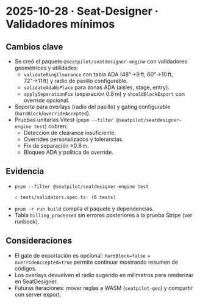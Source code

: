 # 2025-10-28 · Seat-Designer · Validadores mínimos

## Cambios clave
- Se creó el paquete `@seatpilot/seatdesigner-engine` con validadores geométricos y utilidades:
  - `validateRingClearance` con tabla ADA (48"→9 ft, 60"→10 ft, 72"→11 ft) y radio de pasillo configurable.
  - `validateAdaNoPlace` para zonas ADA (aisles, stage, entry).
  - `applySeparationFix` (separación 0.8 m) y `shouldBlockExport` con override opcional.
- Soporte para overlays (radio del pasillo) y gating configurable (`hardBlock`/`overrideAccepted`).
- Pruebas unitarias Vitest (`pnpm --filter @seatpilot/seatdesigner-engine test`) cubren:
  - Detección de clearance insuficiente.
  - Overrides personalizados y tolerancias.
  - Fix de separación ≥0.8 m.
  - Bloqueo ADA y política de override.

## Evidencia
- `pnpm --filter @seatpilot/seatdesigner-engine test`
  ```
  ✓ tests/validators.spec.ts  (6 tests)
  ```
- `pnpm -r run build` compila el paquete y dependencias.
- Tabla `billing_processed` sin errores posteriores a la prueba Stripe (ver runbook).

## Consideraciones
- El gate de exportación es opcional: `hardBlock=false` + `overrideAccepted=true` permite continuar mostrando resumen de códigos.
- Los overlays devuelven el radio sugerido en milímetros para renderizar en SeatDesigner.
- Futuras iteraciones: mover reglas a WASM (`seatpilot-geo`) y compartir con server export.
